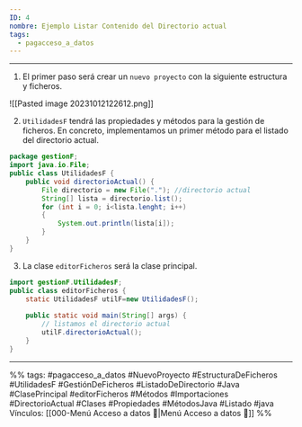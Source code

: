 ```yaml
---
ID: 4
nombre: Ejemplo Listar Contenido del Directorio actual
tags:
  - pagacceso_a_datos
---
```

___
1. El primer paso será crear un ``nuevo proyecto`` con la siguiente estructura y ficheros.

![[Pasted image 20231012122612.png]]

2. ``UtilidadesF`` tendrá las propiedades y métodos para la gestión de ficheros. En concreto, implementamos un primer método para el listado del directorio actual.

```java
package gestionF; 
import java.io.File; 
public class UtilidadesF { 
	public void directorioActual() { 
		File directorio = new File("."); //directorio actual 
		String[] lista = directorio.list(); 
		for (int i = 0; i<lista.lenght; i++)
		{
			System.out.println(lista[i]);
		}
	}
}
```

3. La clase ``editorFicheros`` será la clase principal.

```java
import gestionF.UtilidadesF; 
public class editorFicheros { 
	static UtilidadesF utilF=new UtilidadesF(); 
	
	public static void main(String[] args) { 
		// listamos el directorio actual 
		utilF.directorioActual(); 
	} 
}
```

___
%%
tags: #pagacceso_a_datos  #NuevoProyecto #EstructuraDeFicheros #UtilidadesF #GestiónDeFicheros #ListadoDeDirectorio #Java #ClasePrincipal #editorFicheros #Métodos #Importaciones #DirectorioActual #Clases #Propiedades #MétodosJava #Listado  #java
Vínculos:  [[000-Menú Acceso a datos 📃|Menú Acceso a datos 📃]]
%%
